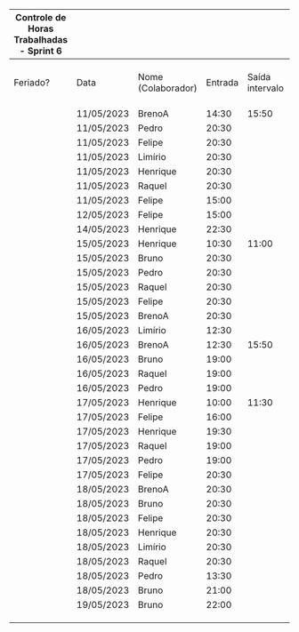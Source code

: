 | Controle de Horas Trabalhadas - Sprint 6 |  |  |  |  |  |  |  |  |  |  |  |  |
| --- | --- | --- | --- | --- | --- | --- | --- | --- | --- | --- | --- | --- |
| Feriado? | Data | Nome (Colaborador) | Entrada | Saída intervalo | Retorno intervalo | Saída | Total horas |  | Nome (Colaborador) | Total horas do sprint |  |  |
|  | 11/05/2023 | BrenoA | 14:30 | 15:50 | 20:30 | 22:30 | 3:20:00 |  | BrenoA | 10:10 |  |  |
|  | 11/05/2023 | Pedro | 20:30 |  |  | 22:30 | 2:00:00 |  | Bruno | 07:59 |  |  |
|  | 11/05/2023 | Felipe | 20:30 |  |  | 22:30 | 2:00:00 |  | Felipe | 12:30 |  |  |
|  | 11/05/2023 | Limírio | 20:30 |  |  | 22:30 | 2:00:00 |  | Henrique | 10:38 |  |  |
|  | 11/05/2023 | Henrique | 20:30 |  |  | 22:30 | 2:00:00 |  | Limírio | 06:50 |  |  |
|  | 11/05/2023 | Raquel | 20:30 |  |  | 22:30 | 2:00:00 |  | Pedro | 08:30 |  |  |
|  | 11/05/2023 | Felipe | 15:00 |  |  | 18:00 | 3:00:00 |  | Raquel | 08:30 |  |  |
|  | 12/05/2023 | Felipe | 15:00 |  |  | 18:00 | 3:00:00 |  |  |  |  |  |
|  | 14/05/2023 | Henrique | 22:30 |  |  | 23:30 | 1:00:00 |  |  |  |  |  |
|  | 15/05/2023 | Henrique | 10:30 | 11:00 | 20:30 | 22:00 | 2:00:00 |  |  |  |  |  |
|  | 15/05/2023 | Bruno | 20:30 |  |  | 21:00 | 0:30:00 |  |  |  |  |  |
|  | 15/05/2023 | Pedro | 20:30 |  |  | 22:00 | 1:30:00 |  |  |  |  |  |
|  | 15/05/2023 | Raquel | 20:30 |  |  | 22:00 | 1:30:00 |  |  |  |  |  |
|  | 15/05/2023 | Felipe | 20:30 |  |  | 22:00 | 1:30:00 |  |  |  |  |  |
|  | 15/05/2023 | BrenoA | 20:30 |  |  | 22:00 | 1:30:00 |  |  |  |  |  |
|  | 16/05/2023 | Limírio | 12:30 |  |  | 15:50 | 3:20:00 |  |  |  |  |  |
|  | 16/05/2023 | BrenoA | 12:30 | 15:50 | 20:00 | 20:30 | 3:50:00 |  |  |  |  |  |
|  | 16/05/2023 | Bruno | 19:00 |  |  | 20:30 | 1:30:00 |  |  |  |  |  |
|  | 16/05/2023 | Raquel | 19:00 |  |  | 20:30 | 1:30:00 |  |  |  |  |  |
|  | 16/05/2023 | Pedro | 19:00 |  |  | 20:30 | 1:30:00 |  |  |  |  |  |
|  | 17/05/2023 | Henrique | 10:00 | 11:30 | 15:30 | 17:00 | 3:00:00 |  |  |  |  |  |
|  | 17/05/2023 | Felipe | 16:00 |  |  | 17:00 | 1:00:00 |  |  |  |  |  |
|  | 17/05/2023 | Henrique | 19:30 |  |  | 20:38 | 1:08:00 |  |  |  |  |  |
|  | 17/05/2023 | Raquel | 19:00 |  |  | 21:00 | 2:00:00 |  |  |  |  |  |
|  | 17/05/2023 | Pedro | 19:00 |  |  | 21:00 | 2:00:00 |  |  |  |  |  |
|  | 17/05/2023 | Felipe | 20:30 |  |  | 21:00 | 0:30:00 |  |  |  |  |  |
|  | 18/05/2023 | BrenoA | 20:30 |  |  | 22:00 | 1:30:00 |  |  |  |  |  |
|  | 18/05/2023 | Bruno | 20:30 |  |  | 22:00 | 1:30:00 |  |  |  |  |  |
|  | 18/05/2023 | Felipe | 20:30 |  |  | 22:00 | 1:30:00 |  |  |  |  |  |
|  | 18/05/2023 | Henrique | 20:30 |  |  | 22:00 | 1:30:00 |  |  |  |  |  |
|  | 18/05/2023 | Limírio | 20:30 |  |  | 22:00 | 1:30:00 |  |  |  |  |  |
|  | 18/05/2023 | Raquel | 20:30 |  |  | 22:00 | 1:30:00 |  |  |  |  |  |
|  | 18/05/2023 | Pedro | 13:30 |  |  | 15:00 | 1:30:00 |  |  |  |  |  |
|  | 18/05/2023 | Bruno | 21:00 |  |  | 23:59 | 2:59:00 |  |  |  |  |  |
|  | 19/05/2023 | Bruno | 22:00 |  |  | 23:30 | 1:30:00 |  |  |  |  |  |
|  |  |  |  |  |  |  |  |  |  |  |  |  |
|  |  |  |  |  |  |  |  |  |  |  |  |  |
|  |  |  |  |  |  |  |  |  |  |  |  |  |

